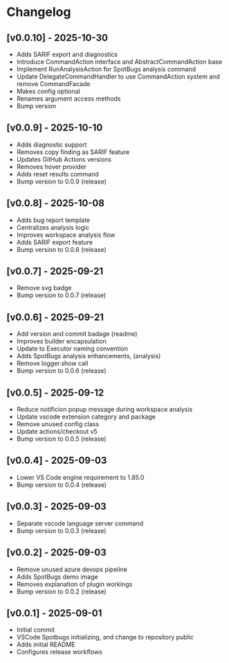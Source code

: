 # Changelog
## [v0.0.10] - 2025-10-30

- Adds SARIF export and diagnostics
- Introduce CommandAction interface and AbstractCommandAction base
- Implement RunAnalysisAction for SpotBugs analysis command
- Update DelegateCommandHandler to use CommandAction system and remove CommandFacade
- Makes config optional
- Renames argument access methods
- Bump version

## [v0.0.9] - 2025-10-10

- Adds diagnostic support
- Removes copy finding as SARIF feature
- Updates GitHub Actions versions
- Removes hover provider
- Adds reset results command
- Bump version to 0.0.9 (release)

## [v0.0.8] - 2025-10-08

- Adds bug report template
- Centralizes analysis logic
- Improves workspace analysis flow
- Adds SARIF export feature
- Bump version to 0.0.8 (release)

## [v0.0.7] - 2025-09-21

- Remove svg badge
- Bump version to 0.0.7 (release)

## [v0.0.6] - 2025-09-21

- Add version and commit badage (readme)
- Improves builder encapsulation
- Update to Executor naming convention
- Adds SpotBugs analysis enhancements,  (analysis)
- Remove logger.show call
- Bump version to 0.0.6 (release)

## [v0.0.5] - 2025-09-12

- Reduce notificion popup message during workspace analysis
- Update vscode extension category and package
- Remove unused config class
- Update actions/checkout v5
- Bump version to 0.0.5 (release)

## [v0.0.4] - 2025-09-03

- Lower VS Code engine requirement to 1.85.0
- Bump version to 0.0.4 (release)

## [v0.0.3] - 2025-09-03

- Separate vscode language server command
- Bump version to 0.0.3 (release)

## [v0.0.2] - 2025-09-03

- Remove unused azure devops pipeline
- Adds SpotBugs demo image
- Removes explanation of plugin workings
- Bump version to 0.0.2 (release)

## [v0.0.1] - 2025-09-01

- Initial commit
- VSCode Spotbugs initializing, and change to repository public
- Adds initial README
- Configures release workflows


